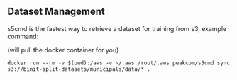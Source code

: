 ## Dataset Management

s5cmd is the fastest way to retrieve a dataset for training from s3, example command: 

(will pull the docker container for you)
```
docker run --rm -v $(pwd):/aws -v ~/.aws:/root/.aws peakcom/s5cmd sync s3://binit-split-datasets/municipals/data/* .
```
